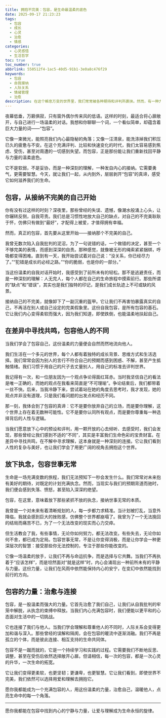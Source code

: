 ```yaml
---
title: 拥抱不完美：包容，是生命最温柔的底色
date: 2025-09-17 21:23:23
tags:
  - 包容
  - 成长
  - 心灵
  - 治愈
  - 情感
categories:
  - 心灵感悟
  - 生活哲学
toc: true
toc_number: true
abbrlink: 550512f4-1ac5-40d5-91b1-3e0a8c476f29
keywords:
  - 包容
  - 自我接纳
  - 人际关系
  - 情绪管理
  - 治愈
description: 在这个瞬息万变的世界里，我们常常被各种期待和评判所裹挟。然而，有一种力量，它能穿透所有的喧嚣与不安，温柔地抚慰我们的内心，那就是包容。它不仅仅是对他人的宽恕，更是对自我、对世界深沉的理解与接纳。今天，让我们一起走进包容的世界，感受它如何成为我们生命中最温暖、最有力量的底色。
---
```


夜幕低垂，万籁俱寂，只有窗外偶尔传来风的低语。这样的时刻，最适合将心扉敞开，与自己进行一场温柔的对话。我想和你聊聊一个词，一个看似简单，却蕴含着巨大力量的词——“包容”。

它像一束微光，能照亮我们内心最隐秘的角落；又像一汪清泉，能洗涤掉我们积压已久的疲惫与不安。在这个充满评判、比较和快速变化的时代，我们太容易感到焦虑、受伤，甚至对周遭的一切感到失望。而包容，正是那份能让我们重新找回平静与力量的温柔底色。

它不是软弱，不是妥协，而是一种深刻的理解，一种发自内心的接纳。它需要勇气，更需要智慧。今天，就让我们一起，从内到外，层层剥开“包容”的真谛，感受它如何滋养我们的生命。

## 包容，从接纳不完美的自己开始

你有没有过这样的时刻？深夜里，那些曾经的失误、遗憾，像潮水般涌上心头，让你辗转反侧，自我苛责。我们总是习惯性地放大自己的缺点，对自己的不完美耿耿于怀，仿佛只有做到“最好”，才配得上被爱，才值得拥有幸福。

然而，真正的包容，首先要从这里开始——接纳那个不完美的自己。

我曾无数次陷入自我批判的泥沼，为了一句说错的话，一个做错的决定，甚至一个不够完美的表情，而感到深深的自责。那种感觉，就像被无形的绳索紧紧捆绑，呼吸都变得困难。直到有一天，我开始尝试着对自己说：“没关系，你已经尽力了。”“犯错是成长的必经之路。”“你的脆弱，也是你的一部分。”

当这份温柔的自我对话开始时，我感受到了前所未有的轻松。那不是逃避责任，而是一种深刻的理解：人无完人，每个人都在自己的生命旅程中摸索前行。那些所谓的“缺点”和“错误”，其实也是我们独特的印记，是我们成长轨迹上不可或缺的风景。

接纳自己的不完美，就像卸下了一副沉重的盔甲。它让我们不再害怕暴露真实的自己，不再活在别人或自己设定的完美假象里。这份自我包容，是所有包容的基石。它让我们内心变得柔软而强大，因为我们知道，即使跌倒，也能温柔地扶起自己。

## 在差异中寻找共鸣，包容他人的不同

当我们学会了包容自己，这份温柔的力量便会自然而然地流向他人。

我们生活在一个多元的世界，每个人都有着独特的成长背景、思维方式和生活选择。我们常常会因为别人的言行不符合自己的预期而感到困惑、不解，甚至产生抵触情绪。我们习惯于用自己的尺子去丈量别人，用自己的标准去评判世界。

我记得有一次，和一位朋友因为一个观点争论得面红耳赤。当时我坚信自己的看法是唯一正确的，而她的观点在我看来简直是“不可理喻”。争论结束后，我们都带着一丝不快。后来，当我冷静下来，尝试着站在她的角度去思考时，我才发现，她的观点并非没有道理，只是我们看问题的出发点和经历不同。

那一刻，我体会到了包容的真谛：它不是要你放弃自己的立场，而是要你理解，这个世界上存在着无数种可能性。它不是要你认同所有观点，而是要你尊重每一种选择背后的人性与逻辑。

当我们愿意放下心中的预设和评判，用一颗开放的心去倾听、去感受时，我们会发现，那些曾经让我们感到不适的“不同”，其实是丰富我们生命色彩的宝贵财富。在差异中寻找共鸣，在不解中寻求理解，这本身就是一种深刻的连接。它让我们看到人性的复杂与美好，也让我们学会了用更广阔的视角去拥抱这个世界。

## 放下执念，包容世事无常

生命是一场充满变数的旅程，我们无法预知下一秒会发生什么。我们常常对未来抱有美好的期待，对既定的计划充满执念。然而，当现实与我们的预期背道而驰时，我们便会感到失落、愤怒，甚至陷入深深的绝望。

包容，在这里，意味着放下那些紧抓不放的执念，接纳世事无常的本质。

我曾是一个对未来有着清晰规划的人，每一步都力求精准。当计划被打乱，当意外降临，我就会感到巨大的挫败感，仿佛整个世界都崩塌了。我曾为了一个无法挽回的结局而痛苦不已，为了一个无法改变的现实而心力交瘁。

但生活教会了我，有些事情，无论你如何努力，都无法改变。有些失去，无论你如何不舍，都已成为定局。包容世事无常，不是让你变得消极，而是让你学会一种更深层次的智慧：接受那些你无法控制的，专注于那些你能改变的。

它像一场温柔的放手，让我们不再与命运抗争，而是选择与它共舞。当我们不再执着于“应该怎样”，而是坦然面对“就是这样”时，内心会涌现出一种前所未有的平静与力量。这份力量，让我们在风雨中依然能保持内心的安宁，在变幻中依然能找到前行的方向。

## 包容的力量：治愈与连接

包容，是一股温柔而强大的力量。它首先治愈了我们自己，让我们从自我批判的牢笼中解脱，从执念的束缚中释放。当我们内心充满包容时，我们便能以更平和的心态面对生活中的一切挑战。

它也连接了我们与他人。当我们学会理解和尊重他人的不同时，人际关系会变得更加和谐与深入。那些曾经的误解和隔阂，会在包容的暖流中逐渐消融。我们不再是孤立的个体，而是彼此连接、相互支持的生命共同体。

包容不是一蹴而就的，它是一个持续学习和实践的过程。它需要我们不断地反思、调整，甚至在受伤后依然选择敞开心扉。但请相信，每一次的包容，都是一次心灵的升华，一次生命的拓宽。

它让我们变得更柔软，也更坚韧；更谦卑，也更智慧。它让我们看到，即使世界不完美，我们依然可以选择用爱和理解去拥抱它。

愿你我都能成为一个充满包容的人，用这份温柔的力量，治愈自己，温暖他人，点亮生命中的每一个角落。

---
愿你我都能在包容中找到内心的宁静与力量，让爱与理解成为生命永恒的旋律。
